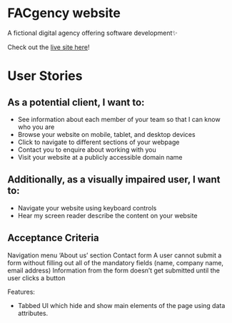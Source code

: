 # FACgency website

A fictional digital agency offering software development:sparkles:

Check out the [live site here](https://fac-23.github.io/preA-week2-miahorian/)!

# User Stories 
## As a potential client, I want to:
* See information about each member of your team so that I can know who you are
* Browse your website on mobile, tablet, and desktop devices
* Click to navigate to different sections of your webpage
* Contact you to enquire about working with you
* Visit your website at a publicly accessible domain name
## Additionally, as a visually impaired user, I want to:
* Navigate your website using keyboard controls
* Hear my screen reader describe the content on your website
## Acceptance Criteria 
Navigation menu
‘About us’ section
Contact form
A user cannot submit a form without filling out all of the mandatory fields (name, company name, email address)
Information from the form doesn’t get submitted until the user clicks a button


Features: 
- Tabbed UI which hide and show main elements of the page using data attributes.
